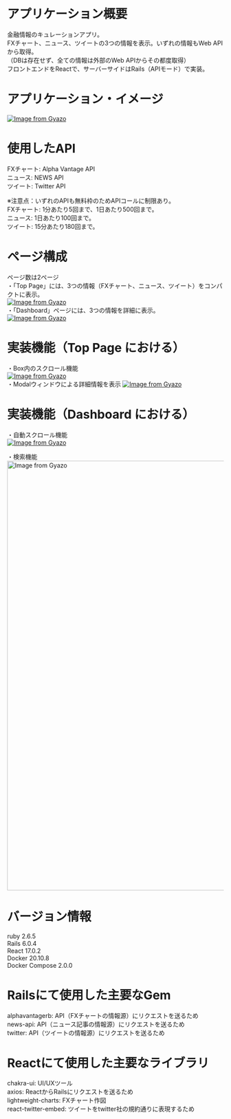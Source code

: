 # アプリケーション概要
金融情報のキュレーションアプリ。  
FXチャート、ニュース、ツイートの3つの情報を表示。いずれの情報もWeb APIから取得。  
（DBは存在せず、全ての情報は外部のWeb APIからその都度取得）  
フロントエンドをReactで、サーバーサイドはRails（APIモード）で実装。  

# アプリケーション・イメージ
[![Image from Gyazo](https://i.gyazo.com/3788b965efa8246a6bbe4484f261aced.png)](https://gyazo.com/3788b965efa8246a6bbe4484f261aced)

# 使用したAPI
FXチャート: Alpha Vantage API  
ニュース: NEWS API  
ツイート: Twitter API  
  
※注意点：いずれのAPIも無料枠のためAPIコールに制限あり。  
FXチャート: 1分あたり5回まで、1日あたり500回まで。  
ニュース: 1日あたり100回まで。  
ツイート: 15分あたり180回まで。  

# ページ構成
ページ数は2ページ  
・「Top Page」には、3つの情報（FXチャート、ニュース、ツイート）をコンパクトに表示。  
[![Image from Gyazo](https://i.gyazo.com/add6d1b1b5b6141e8fa3fd31835aa458.png)](https://gyazo.com/add6d1b1b5b6141e8fa3fd31835aa458)  
・「Dashboard」ページには、3つの情報を詳細に表示。  
[![Image from Gyazo](https://i.gyazo.com/ad476a729481fba6a074e24a37de2332.gif)](https://gyazo.com/ad476a729481fba6a074e24a37de2332)  

# 実装機能（Top Page における）
・Box内のスクロール機能  
[![Image from Gyazo](https://i.gyazo.com/2020d5db59208fc1f4c9c0b7b2acd655.gif)](https://gyazo.com/2020d5db59208fc1f4c9c0b7b2acd655)  
・Modalウィンドウによる詳細情報を表示
[![Image from Gyazo](https://i.gyazo.com/37c08fec99a964f3ad50e359a3a87916.gif)](https://gyazo.com/37c08fec99a964f3ad50e359a3a87916)  

# 実装機能（Dashboard における）
・自動スクロール機能  
[![Image from Gyazo](https://i.gyazo.com/5164796a6f62b853f2abd4419ecb07eb.gif)](https://gyazo.com/5164796a6f62b853f2abd4419ecb07eb)  
  
・検索機能  
<a href="https://gyazo.com/38b585700ce62b112ef82017035d69c7"><img src="https://i.gyazo.com/38b585700ce62b112ef82017035d69c7.gif" alt="Image from Gyazo" width="1000"/></a>  

# バージョン情報  
ruby 2.6.5  
Rails 6.0.4  
React 17.0.2  
Docker 20.10.8  
Docker Compose 2.0.0

# Railsにて使用した主要なGem  
alphavantagerb: API（FXチャートの情報源）にリクエストを送るため  
news-api: API（ニュース記事の情報源）にリクエストを送るため  
twitter: API（ツイートの情報源）にリクエストを送るため

# Reactにて使用した主要なライブラリ  
chakra-ui: UI/UXツール  
axios: ReactからRailsにリクエストを送るため  
lightweight-charts: FXチャート作図  
react-twitter-embed: ツイートをtwitter社の規約通りに表現するため
